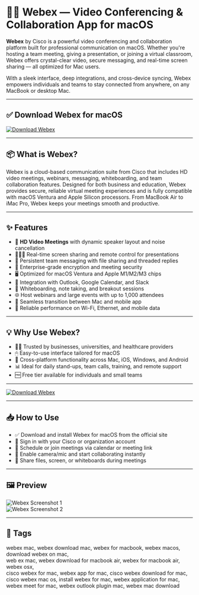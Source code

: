 # 🧑‍💼 Webex — Video Conferencing & Collaboration App for macOS

**Webex** by Cisco is a powerful video conferencing and collaboration platform built for professional communication on macOS. Whether you're hosting a team meeting, giving a presentation, or joining a virtual classroom, Webex offers crystal-clear video, secure messaging, and real-time screen sharing — all optimized for Mac users.

With a sleek interface, deep integrations, and cross-device syncing, Webex empowers individuals and teams to stay connected from anywhere, on any MacBook or desktop Mac.

---

## ✅ Download Webex for macOS  
[![Download Webex](https://img.shields.io/badge/Download-Webex-brightgreen)](#)

---

## 📦 What is Webex?

Webex is a cloud-based communication suite from Cisco that includes HD video meetings, webinars, messaging, whiteboarding, and team collaboration features. Designed for both business and education, Webex provides secure, reliable virtual meeting experiences and is fully compatible with macOS Ventura and Apple Silicon processors. From MacBook Air to iMac Pro, Webex keeps your meetings smooth and productive.

---

## ✨ Features

- 🎥 **HD Video Meetings** with dynamic speaker layout and noise cancellation  
- 🧑‍🤝‍🧑 Real-time screen sharing and remote control for presentations  
- 💬 Persistent team messaging with file sharing and threaded replies  
- 🔐 Enterprise-grade encryption and meeting security  
- 🖥 Optimized for macOS Ventura and Apple M1/M2/M3 chips  
- 📅 Integration with Outlook, Google Calendar, and Slack  
- 📁 Whiteboarding, note taking, and breakout sessions  
- 🌐 Host webinars and large events with up to 1,000 attendees  
- 📲 Seamless transition between Mac and mobile app  
- 📡 Reliable performance on Wi-Fi, Ethernet, and mobile data  

---

## 💡 Why Use Webex?

- 🧑‍💼 Trusted by businesses, universities, and healthcare providers  
- 🖱 Easy-to-use interface tailored for macOS  
- 🔄 Cross-platform functionality across Mac, iOS, Windows, and Android  
- 📊 Ideal for daily stand-ups, team calls, training, and remote support  
- 🆓 Free tier available for individuals and small teams  

---

[![Download Webex](https://img.shields.io/badge/Download-Webex-brightgreen)](#)

---

## 📥 How to Use

- ✅ Download and install Webex for macOS from the official site  
- 👤 Sign in with your Cisco or organization account  
- 📅 Schedule or join meetings via calendar or meeting link  
- 🎤 Enable camera/mic and start collaborating instantly  
- 💾 Share files, screen, or whiteboards during meetings  

---

## 🖼 Preview

![Webex Screenshot 1](https://cisco-api.ingeniuxondemand.com/DITA/content/en/us/td/i/400001-500000/484001-485000/484583.png)  
![Webex Screenshot 2](https://cisco-api.ingeniuxondemand.com/DITA/content/en/us/td/i/400001-500000/451001-452000/451453.jpg)

---

## 📌 Tags

webex mac, webex download mac, webex for macbook, webex macos, download webex on mac,  
web ex mac, webex download for macbook air, webex for macbook air, webex osx,  
cisco webex for mac, webex app for mac, cisco webex download for mac,  
cisco webex mac os, install webex for mac, webex application for mac,  
webex meet for mac, webex outlook plugin mac, webex mac download  
